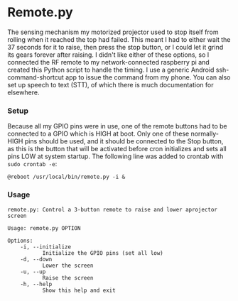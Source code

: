 # Remote.py

The sensing mechanism my motorized projector used to stop itself from rolling when it reached the top had failed. This meant I had to either wait the 37 seconds for it to raise, then press the stop button, or I could let it grind its gears forever after raising. I didn't like either of these options, so I connected the RF remote to my network-connected raspberry pi and created this Python script to handle the timing. I use a generic Android ssh-command-shortcut app to issue the command from my phone. You can also set up speech to text (STT), of which there is much documentation for elsewhere.

### Setup

Because all my GPIO pins were in use, one of the remote buttons had to be connected to a GPIO which is HIGH at boot. Only one of these normally-HIGH pins should be used, and it should be connected to the Stop button, as this is the button that will be activated before cron initializes and sets all pins LOW at system startup. The following line was added to crontab with `sudo crontab -e`:

`@reboot /usr/local/bin/remote.py -i &`

### Usage

```
remote.py: Control a 3-button remote to raise and lower aprojector screen

Usage: remote.py OPTION

Options:
    -i, --initialize
           Initialize the GPIO pins (set all low)
    -d, --down
           Lower the screen
    -u, --up
           Raise the screen
    -h, --help
           Show this help and exit
```